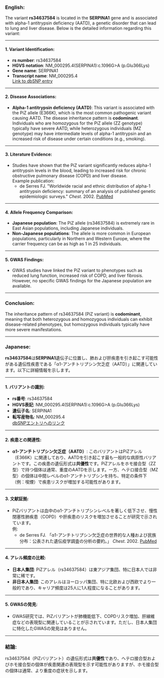 ### English:
The variant **rs34637584** is located in the **SERPINA1** gene and is associated with alpha-1 antitrypsin deficiency (AATD), a genetic disorder that can lead to lung and liver disease. Below is the detailed information regarding this variant:

---

#### 1. **Variant Identification**:
- **rs number**: rs34637584
- **HGVS notation**: NM_000295.4(SERPINA1):c.1096G>A (p.Glu366Lys)
- **Gene name**: SERPINA1
- **Transcript name**: NM_000295.4  
  [Link to dbSNP entry](https://www.ncbi.nlm.nih.gov/snp/rs34637584)

---

#### 2. **Disease Associations**:
- **Alpha-1 antitrypsin deficiency (AATD)**: This variant is associated with the PiZ allele (E366K), which is the most common pathogenic variant causing AATD. The disease inheritance pattern is **codominant**. Individuals who are homozygous for the PiZ allele (ZZ genotype) typically have severe AATD, while heterozygous individuals (MZ genotype) may have intermediate levels of alpha-1 antitrypsin and an increased risk of disease under certain conditions (e.g., smoking).

---

#### 3. **Literature Evidence**:
- Studies have shown that the PiZ variant significantly reduces alpha-1 antitrypsin levels in the blood, leading to increased risk for chronic obstructive pulmonary disease (COPD) and liver disease.  
  Example publication:  
  - de Serres FJ. "Worldwide racial and ethnic distribution of alpha-1 antitrypsin deficiency: summary of an analysis of published genetic epidemiologic surveys." *Chest*. 2002. [PubMed](https://pubmed.ncbi.nlm.nih.gov/11834663/)

---

#### 4. **Allele Frequency Comparison**:
- **Japanese population**: The PiZ allele (rs34637584) is extremely rare in East Asian populations, including Japanese individuals.  
- **Non-Japanese populations**: The allele is more common in European populations, particularly in Northern and Western Europe, where the carrier frequency can be as high as 1 in 25 individuals.

---

#### 5. **GWAS Findings**:
- GWAS studies have linked the PiZ variant to phenotypes such as reduced lung function, increased risk of COPD, and liver fibrosis. However, no specific GWAS findings for the Japanese population are available.

---

### Conclusion:
The inheritance pattern of rs34637584 (PiZ variant) is **codominant**, meaning that both heterozygous and homozygous individuals can exhibit disease-related phenotypes, but homozygous individuals typically have more severe manifestations.

---

### Japanese:
**rs34637584**は**SERPINA1**遺伝子に位置し、肺および肝疾患を引き起こす可能性がある遺伝性疾患である「α1-アンチトリプシン欠乏症（AATD）」に関連しています。以下に詳細情報を示します。

---

#### 1. **バリアントの識別**:
- **rs番号**: rs34637584
- **HGVS表記**: NM_000295.4(SERPINA1):c.1096G>A (p.Glu366Lys)
- **遺伝子名**: SERPINA1
- **転写産物名**: NM_000295.4  
  [dbSNPエントリへのリンク](https://www.ncbi.nlm.nih.gov/snp/rs34637584)

---

#### 2. **疾患との関連性**:
- **α1-アンチトリプシン欠乏症（AATD）**: このバリアントはPiZアレル（E366K）に関連しており、AATDを引き起こす最も一般的な病原性バリアントです。この疾患の遺伝形式は**共優性**です。PiZアレルをホモ接合型（ZZ型）で持つ個体は通常、重度のAATDを示します。一方、ヘテロ接合型（MZ型）の個体は中間レベルのα1-アンチトリプシンを持ち、特定の条件下（例：喫煙）で疾患リスクが増加する可能性があります。

---

#### 3. **文献証拠**:
- PiZバリアントは血中のα1-アンチトリプシンレベルを著しく低下させ、慢性閉塞性肺疾患（COPD）や肝疾患のリスクを増加させることが研究で示されています。  
  例:  
  - de Serres FJ. 「α1-アンチトリプシン欠乏症の世界的な人種および民族分布：公表された遺伝疫学調査の分析の要約。」 *Chest*. 2002. [PubMed](https://pubmed.ncbi.nlm.nih.gov/11834663/)

---

#### 4. **アレル頻度の比較**:
- **日本人集団**: PiZアレル（rs34637584）は東アジア集団、特に日本人では非常に稀です。  
- **非日本人集団**: このアレルはヨーロッパ集団、特に北欧および西欧でより一般的であり、キャリア頻度は25人に1人程度になることがあります。

---

#### 5. **GWASの発見**:
- GWAS研究では、PiZバリアントが肺機能低下、COPDリスク増加、肝線維症などの表現型に関連していることが示されています。ただし、日本人集団に特化したGWASの発見はありません。

---

### 結論:
rs34637584（PiZバリアント）の遺伝形式は**共優性**であり、ヘテロ接合型およびホモ接合型の個体が疾患関連の表現型を示す可能性がありますが、ホモ接合型の個体は通常、より重度の症状を示します。

